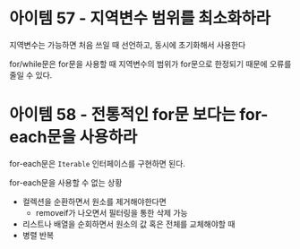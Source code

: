 # 아이템 57 - 지역변수 범위를 최소화하라
지역변수는 가능하면 처음 쓰일 때 선언하고, 동시에 초기화해서 사용한다

for/while문은 for문을 사용할 때 지역변수의 범위가 for문으로 한정되기 때문에 오류를 줄일 수 있다.

# 아이템 58 - 전통적인 for문 보다는 for-each문을 사용하라
for-each문은 `Iterable` 인터페이스를 구현하면 된다.

for-each문을 사용할 수 없는 상황
- 컬렉션을 순환하면서 원소를 제거해야한다면
   - removeif가 나오면서 필터링을 통한 삭제 가능
- 리스트나 배열을 순회하면서 원소의 값 혹은 전체를 교체해야할 때 
- 병렬 반복


